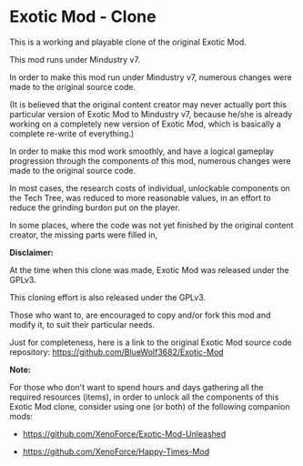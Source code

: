 # Exotic Mod - Clone

This is a working and playable clone of the original Exotic Mod.

This mod runs under Mindustry v7.

In order to make this mod run under Mindustry v7, numerous changes were made to the original source code.

(It is believed that the original content creator may never actually port this particular version of Exotic Mod to Mindustry v7, because he/she is already working on a completely new version of Exotic Mod, which is basically a complete re-write of everything.)

In order to make this mod work smoothly, and have a logical gameplay progression through the components of this mod, numerous changes were made to the original source code.

In most cases, the research costs of individual, unlockable components on the Tech Tree, was reduced to more reasonable values, in an effort to reduce the grinding burdon put on the player.

In some places, where the code was not yet finished by the original content creator, the missing parts were filled in, 




**Disclaimer:**

At the time when this clone was made, Exotic Mod was released under the GPLv3.

This cloning effort is also released under the GPLv3.

Those who want to, are encouraged to copy and/or fork this mod and modify it, to suit their particular needs.

Just for completeness, here is a link to the original Exotic Mod source code repository: https://github.com/BlueWolf3682/Exotic-Mod

**Note:**

For those who don't want to spend hours and days gathering all the required resources (items), in order to unlock all the components of this Exotic Mod clone, consider using one (or both) of the following companion mods:

 * https://github.com/XenoForce/Exotic-Mod-Unleashed

 * https://github.com/XenoForce/Happy-Times-Mod
